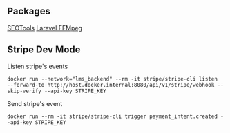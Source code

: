 ## Packages

[SEOTools](https://github.com/artesaos/seotools)
[Laravel FFMpeg](https://packagist.org/packages/pbmedia/laravel-ffmpeg)


## Stripe Dev Mode

Listen stripe's events

```
docker run --network="lms_backend" --rm -it stripe/stripe-cli listen    --forward-to http://host.docker.internal:8080/api/v1/stripe/webhook --skip-verify --api-key STRIPE_KEY
```

Send stripe's event
```
docker run --rm -it stripe/stripe-cli trigger payment_intent.created --api-key STRIPE_KEY
```